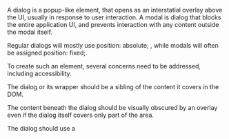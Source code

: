A dialog is a popup-like element, that opens as an interstatial overlay above the UI, usually in response to user interaction. A modal is dialog that blocks the entire application UI, and prevents interaction with any content outside the modal itself.

Regular dialogs will mostly use position: absolute; , while modals will often be assigned position: fixed;.

To create such an element, several concerns need to be addressed, including accessibility.

The dialog or its wrapper should be a sibling of the content it covers in the DOM.

The content beneath the dialog should be visually obscured by an overlay even if the dialog itself covers only part of the area.

The dialog should use a <dialog> element, or, alternatively, hav a role of dialog.

<section>
  <div id="sectionContent">
   <!-- content -->
  </div>
  <dialog>
   <!-- dialog content -->
   </dialog>
</section>
On opening the dialog, the DOM element wrapping the content (the div with the sectionConent id in the example above) should be assigned an aria-hidden="true" attribute, to prevent assisitive tech, namely screen readers, from interacting with it.

EXTRA: This is the legacy way to do this, but for modals, there's an easier, more modern way to do this with ARIA 1.1. It has less browser suppport, but if you feel like it, you can implement it like that.

On opening the dialog, focus should be set to the first interactive element

The tab-cycled focus should be trapped inside dialog

Any click outside the dialog (on the overlay) should close the dialog

Hitting the Esc key should close the dialog.

On closing the dialog, the aria-hidden attribute should be removed from the DOM element wrapping the content.

On closing the dialog, focus should be restored to the element which was focused before the dialog was opened.

Using React hooks or the render-prop pattern and whichever technical stack you'd like, build a reusable React component that handles the above concerns, while leaving design choices completely in the hands of the component's consumer. The component should only concern itself with providing acceibilty and behaviour primitives for the consumer to hook into, and have absolutely no opinion on how the UI will look like.

Please make sure to avoid direct interaction with the DOM. Hint: React's Portal feature can come in handy when reparenting the dialog.